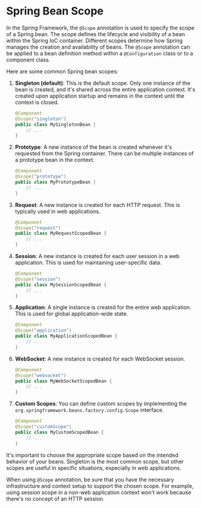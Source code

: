 # Spring Bean Scope

In the Spring Framework, the `@Scope` annotation is used to specify the scope of a Spring bean. The scope defines the lifecycle and visibility of a bean within the Spring IoC container. Different scopes determine how Spring manages the creation and availability of beans. The `@Scope` annotation can be applied to a bean definition method within a `@Configuration` class or to a component class.

Here are some common Spring bean scopes:

1. **Singleton (default)**: This is the default scope. Only one instance of the bean is created, and it's shared across the entire application context. It's created upon application startup and remains in the context until the context is closed.

   ```java
   @Component
   @Scope("singleton")
   public class MySingletonBean {
       // ...
   }
   ```

2. **Prototype**: A new instance of the bean is created whenever it's requested from the Spring container. There can be multiple instances of a prototype bean in the context.

   ```java
   @Component
   @Scope("prototype")
   public class MyPrototypeBean {
       // ...
   }
   ```

3. **Request**: A new instance is created for each HTTP request. This is typically used in web applications.

   ```java
   @Component
   @Scope("request")
   public class MyRequestScopedBean {
       // ...
   }
   ```

4. **Session**: A new instance is created for each user session in a web application. This is used for maintaining user-specific data.

   ```java
   @Component
   @Scope("session")
   public class MySessionScopedBean {
       // ...
   }
   ```

5. **Application**: A single instance is created for the entire web application. This is used for global application-wide state.

   ```java
   @Component
   @Scope("application")
   public class MyApplicationScopedBean {
       // ...
   }
   ```

6. **WebSocket**: A new instance is created for each WebSocket session.

   ```java
   @Component
   @Scope("websocket")
   public class MyWebSocketScopedBean {
       // ...
   }
   ```

7. **Custom Scopes**: You can define custom scopes by implementing the `org.springframework.beans.factory.config.Scope` interface.

   ```java
   @Component
   @Scope("customScope")
   public class MyCustomScopedBean {
       // ...
   }
   ```

It's important to choose the appropriate scope based on the intended behavior of your beans. Singleton is the most common scope, but other scopes are useful in specific situations, especially in web applications.

When using `@Scope` annotation, be sure that you have the necessary infrastructure and context setup to support the chosen scope. For example, using session scope in a non-web application context won't work because there's no concept of an HTTP session.

